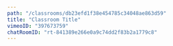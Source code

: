 ```yaml
---
path: "/classrooms/db23efd1f38e454785c34048ae863d59"
title: "Classroom Title"
vimeoID: "397673759"
chatRoomID: "rt-841389e266e0a9c74dd2f83b2a1779c8"
---
```

